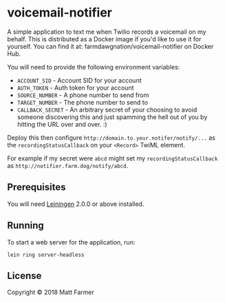 # voicemail-notifier

A simple application to text me when Twilio records a voicemail on my behalf.
This is distributed as a Docker image if you'd like to use it for yourself.
You can find it at: farmdawgnation/voicemail-notifier on Docker Hub.

You will need to provide the following environment variables:

* `ACCOUNT_SID` - Account SID for your account
* `AUTH_TOKEN` - Auth token for your account
* `SOURCE_NUMBER` - A phone number to send from
* `TARGET_NUMBER` - The phone number to send to
* `CALLBACK_SECRET` - An arbitrary secret of your choosing to avoid someone
  discovering this and just spamming the hell out of you by hitting the URL
  over and over. :)

Deploy this then configure `http://domain.to.your.notifer/notify/...` as the
`recordingStatusCallback` on your `<Record>` TwiML element.

For example if my secret were `abcd` might set my `recordingStatusCallback` as
`http://notifier.farm.dog/notify/abcd`.

## Prerequisites

You will need [Leiningen][] 2.0.0 or above installed.

[leiningen]: https://github.com/technomancy/leiningen

## Running

To start a web server for the application, run:

    lein ring server-headless

## License

Copyright © 2018 Matt Farmer
